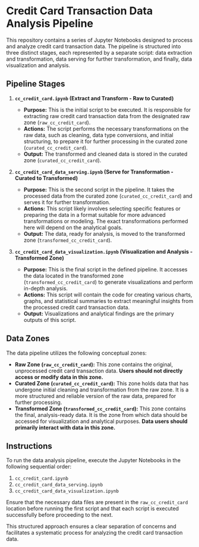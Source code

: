 # Credit Card Transaction Data Analysis Pipeline

This repository contains a series of Jupyter Notebooks designed to process and analyze credit card transaction data. The pipeline is structured into three distinct stages, each represented by a separate script: data extraction and transformation, data serving for further transformation, and finally, data visualization and analysis.

## Pipeline Stages

1.  **`cc_credit_card.ipynb` (Extract and Transform - Raw to Curated)**

    * **Purpose:** This is the initial script to be executed. It is responsible for extracting raw credit card transaction data from the designated raw zone (`raw_cc_credit_card`).
    * **Actions:** The script performs the necessary transformations on the raw data, such as cleaning, data type conversions, and initial structuring, to prepare it for further processing in the curated zone (`curated_cc_credit_card`).
    * **Output:** The transformed and cleaned data is stored in the curated zone (`curated_cc_credit_card`).

2.  **`cc_credit_card_data_serving.ipynb` (Serve for Transformation - Curated to Transformed)**

    * **Purpose:** This is the second script in the pipeline. It takes the processed data from the curated zone (`curated_cc_credit_card`) and serves it for further transformation.
    * **Actions:** This script likely involves selecting specific features or preparing the data in a format suitable for more advanced transformations or modeling. The exact transformations performed here will depend on the analytical goals.
    * **Output:** The data, ready for analysis, is moved to the transformed zone (`transformed_cc_credit_card`).

3.  **`cc_credit_card_data_visualization.ipynb` (Visualization and Analysis - Transformed Zone)**

    * **Purpose:** This is the final script in the defined pipeline. It accesses the data located in the transformed zone (`transformed_cc_credit_card`) to generate visualizations and perform in-depth analysis.
    * **Actions:** This script will contain the code for creating various charts, graphs, and statistical summaries to extract meaningful insights from the processed credit card transaction data.
    * **Output:** Visualizations and analytical findings are the primary outputs of this script.

## Data Zones

The data pipeline utilizes the following conceptual zones:

* **Raw Zone (`raw_cc_credit_card`):** This zone contains the original, unprocessed credit card transaction data. **Users should not directly access or modify data in this zone.**
* **Curated Zone (`curated_cc_credit_card`):** This zone holds data that has undergone initial cleaning and transformation from the raw zone. It is a more structured and reliable version of the raw data, prepared for further processing.
* **Transformed Zone (`transformed_cc_credit_card`):** This zone contains the final, analysis-ready data. It is the zone from which data should be accessed for visualization and analytical purposes. **Data users should primarily interact with data in this zone.**

## Instructions

To run the data analysis pipeline, execute the Jupyter Notebooks in the following sequential order:

1.  `cc_credit_card.ipynb`
2.  `cc_credit_card_data_serving.ipynb`
3.  `cc_credit_card_data_visualization.ipynb`

Ensure that the necessary data files are present in the `raw_cc_credit_card` location before running the first script and that each script is executed successfully before proceeding to the next.

This structured approach ensures a clear separation of concerns and facilitates a systematic process for analyzing the credit card transaction data.